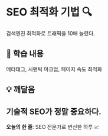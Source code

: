# SEO 최적화 기법 🔍
검색엔진 최적화로 트래픽을 10배 늘렸다.
## 📝 학습 내용
메타태그, 시맨틱 마크업, 페이지 속도 최적화
## 💡 깨달음
기술적 SEO가 정말 중요하다.
---
**오늘의 한 줄**: SEO 전문가로 변신한 하루 📈
